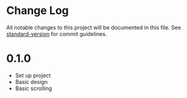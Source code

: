 # Change Log

All notable changes to this project will be documented in this file. See [standard-version](https://github.com/conventional-changelog/standard-version) for commit guidelines.

# 0.1.0
* Set up project
* Basic design
* Basic scrolling